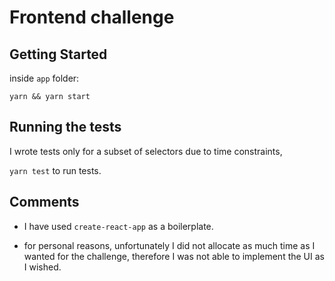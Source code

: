 # Frontend challenge

## Getting Started

inside `app` folder:

```
yarn && yarn start
```

## Running the tests

I wrote tests only for a subset of selectors due to time constraints,

`yarn test` to run tests.

## Comments

* I have used `create-react-app` as a boilerplate.

* for personal reasons, unfortunately I did not allocate as much time as I wanted for the challenge, therefore I was not able to implement the UI as I wished.
